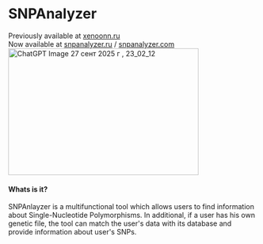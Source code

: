 # SNPAnalyzer
Previously available at [xenoonn.ru](https://xenoonn.ru) \
Now available at [snpanalyzer.ru](https://snpanalyzer.ru) / [snpanalyzer.com](https://snpanalyzer.com)
<img width="384" height="256" alt="ChatGPT Image 27 сент  2025 г , 23_02_12" src="https://github.com/user-attachments/assets/8e2c4cac-fe02-4b13-8ee8-420bb409172e" />

#### Whats is it?
SNPAnlayzer is a multifunctional tool which allows users to find information about Single-Nucleotide Polymorphisms.
In additional, if a user has his own genetic file, the tool can match the user's data with its database and provide information about user's SNPs.
